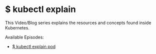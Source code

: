 # $ kubectl explain


This Video/Blog series explains the resources and concepts
found inside Kubernetes.

Available Episodes:

* [$ kubectl explain pod](./pod/README.md)